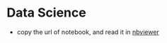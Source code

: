 # Data Science

* copy the url of notebook, and read it in [nbviewer](http://nbviewer.jupyter.org/)
